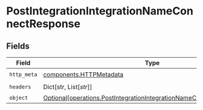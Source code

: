 # PostIntegrationIntegrationNameConnectResponse


## Fields

| Field                                                                                                                                                  | Type                                                                                                                                                   | Required                                                                                                                                               | Description                                                                                                                                            |
| ------------------------------------------------------------------------------------------------------------------------------------------------------ | ------------------------------------------------------------------------------------------------------------------------------------------------------ | ------------------------------------------------------------------------------------------------------------------------------------------------------ | ------------------------------------------------------------------------------------------------------------------------------------------------------ |
| `http_meta`                                                                                                                                            | [components.HTTPMetadata](../../models/components/httpmetadata.md)                                                                                     | :heavy_check_mark:                                                                                                                                     | N/A                                                                                                                                                    |
| `headers`                                                                                                                                              | Dict[str, List[*str*]]                                                                                                                                 | :heavy_check_mark:                                                                                                                                     | N/A                                                                                                                                                    |
| `object`                                                                                                                                               | [Optional[operations.PostIntegrationIntegrationNameConnectResponseBody]](../../models/operations/postintegrationintegrationnameconnectresponsebody.md) | :heavy_minus_sign:                                                                                                                                     | OK                                                                                                                                                     |